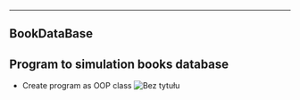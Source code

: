 ----------------
BookDataBase
----------------
Program to simulation books database
----------------
* Create program as OOP class
![Bez tytułu](https://user-images.githubusercontent.com/37794409/170997976-98b927d3-41eb-42f7-bc31-8daed7115b1c.png)
